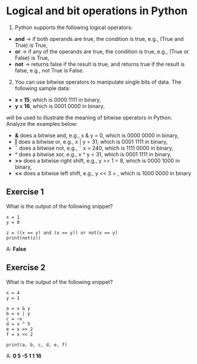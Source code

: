 # Logical and bit operations in Python
1. Python supports the following logical operators:
- **and** → if both operands are true, the condition is true, e.g., (True and True) is True,
- **or** → if any of the operands are true, the condition is true, e.g., (True or False) is True,
- **not** → returns false if the result is true, and returns true if the result is false, e.g., not True is False.
2. You can use bitwise operators to manipulate single bits of data. The following sample data:

- **x = 15**, which is 0000 1111 in binary,
- **y = 16**, which is 0001 0000 in binary.

will be used to illustrate the meaning of bitwise operators in Python. Analyze the examples below:

- **&** does a bitwise and, e.g., x & y = 0, which is 0000 0000 in binary,
- **|** does a bitwise or, e.g., x | y = 31, which is 0001 1111 in binary,
- **˜** does a bitwise not, e.g., ˜ x = 240, which is 1111 0000 in binary,
- **^** does a bitwise xor, e.g., x ^ y = 31, which is 0001 1111 in binary,
- **\>\>** does a bitwise right shift, e.g., y >> 1 = 8, which is 0000 1000 in binary,
- **\<\<** does a bitwise left shift, e.g., y << 3 = , which is 1000 0000 in binary

## Exercise 1

What is the output of the following snippet?
```
x = 1
y = 0

z = ((x == y) and (x == y)) or not(x == y)
print(not(z))
```

A:
**False**

## Exercise 2

What is the output of the following snippet?
```
x = 4
y = 1

a = x & y
b = x | y
c = ~x
d = x ^ 5
e = x >> 2
f = x << 2

print(a, b, c, d, e, f)
```
A:
**0 5 -5 1 1 16**